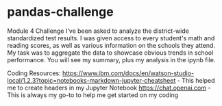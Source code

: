 # pandas-challenge
Module 4 Challenge
I've been asked to analyze the district-wide standardized test results. I was given access to every student's math and reading scores, as well as various information on the schools they attend. My task was to aggregate the data to showcase obvious trends in school performance. You will see my summary, plus my analysis in the ipynb file.

Coding Resources:
https://www.ibm.com/docs/en/watson-studio-local/1.2.3?topic=notebooks-markdown-jupyter-cheatsheet - This helped me to create headers in my Jupyter Notebook
https://chat.openai.com - This is always my go-to to help me get started on my coding
